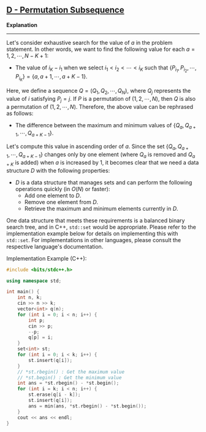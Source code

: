 ## [D - Permutation Subsequence](https://atcoder.jp/contests/abc352/tasks/abc352_d)

<!-- 
**解説**

---

問題文中における $a$ の値を全探索することを考えます。 すなわち、$a = 1, 2, \cdots, N-K+1$ それぞれについて以下の値を求めたいです。

* $\{P_{i_1}, P_{i_2}, \cdots, P_{i_K}\} = \{a, a+1, \cdots, a + K -1\}$ となるように $i_1 < i_2 <\cdots <i_K$ を選んだときの $i_K-i_1$ の値

ここで、数列 $Q = (Q_1, Q_2, \cdots , Q_N)$ を、$Q_j = (P_j = j$ を満たす $i$ の値 $)$ と定義します。 $P$ が  $(1, 2, \cdots, N)$ の順列であるとき、 $Q$ もまた  $(1, 2, \cdots, N)$ の順列です。 すると、上記の値は以下のように言い換えられます。

* $\{ Q_a, Q_{a+1}, \cdots, Q_{a+K-1}\}$ の最大値と最小値の差

$a$ の昇順にこの値を求めることを考えます。集合 $\{ Q_a, Q_{a+1}, \cdots, Q_{a+K-1}\}$ は $a$ を $1$ 増やしたとき $1$ 要素分しか変化しない（$Q_a$ が抜けて $Q_{a+K}$ が入る）ことから、以下のようなデータ構造 $D$ があれば良いことがわかります。

* $D$ は集合を管理するデータ構造であり、以下の操作を高速に $O(N)$ より速く）処理できる。
  * $D$ に要素を $1$ つ追加する。
  * $D$ から要素を $1$ つ削除する。
  * $D$ に現在含まれる要素の最大値と最小値を取得する。

これらの要件を満たせるデータ構造の一つが平衡二分探索木であり、C++ の `std::set` などが該当します。`std::set` を用いた場合の実装の詳細は下記の実装例を参考にしてください。他の言語における実装については各言語のリファレンス等を参照してください。

実装例 (C++): -->


**Explanation**

---

Let's consider exhaustive search for the value of $a$ in the problem statement. In other words, we want to find the following value for each $a = 1, 2, \cdots, N-K+1$:

* The value of $i_K-i_1$ when we select $i_1 < i_2 < \cdots < i_K$ such that $\{P_{i_1}, P_{i_2}, \cdots, P_{i_K}\} = \{a, a+1, \cdots, a + K -1\}$.

Here, we define a sequence $Q = (Q_1, Q_2, \cdots , Q_N)$, where $Q_j$ represents the value of $i$ satisfying $P_j = j$. If $P$ is a permutation of $(1, 2, \cdots, N)$, then $Q$ is also a permutation of $(1, 2, \cdots, N)$. Therefore, the above value can be rephrased as follows:

* The difference between the maximum and minimum values of $\{ Q_a, Q_{a+1}, \cdots, Q_{a+K-1}\}$.

Let's compute this value in ascending order of $a$. Since the set $\{ Q_a, Q_{a+1}, \cdots, Q_{a+K-1}\}$ changes only by one element (where $Q_a$ is removed and $Q_{a+K}$ is added) when $a$ is increased by $1$, it becomes clear that we need a data structure $D$ with the following properties:

* $D$ is a data structure that manages sets and can perform the following operations quickly (in $O(N)$ or faster):
  * Add one element to $D$.
  * Remove one element from $D$.
  * Retrieve the maximum and minimum elements currently in $D$.

One data structure that meets these requirements is a balanced binary search tree, and in C++, `std::set` would be appropriate. Please refer to the implementation example below for details on implementing this with `std::set`. For implementations in other languages, please consult the respective language's documentation.

Implementation Example (C++):

```cpp
#include <bits/stdc++.h>

using namespace std;

int main() {
    int n, k;
    cin >> n >> k;
    vector<int> q(n);
    for (int i = 0; i < n; i++) {
        int p;
        cin >> p;
        --p;
        q[p] = i;
    }
    set<int> st;
    for (int i = 0; i < k; i++) {
        st.insert(q[i]);
    }
    // *st.rbegin() : Get the maximum value
    // *st.begin() : Get the minimum value
    int ans = *st.rbegin() - *st.begin();
    for (int i = k; i < n; i++) {
        st.erase(q[i - k]);
        st.insert(q[i]);
        ans = min(ans, *st.rbegin() - *st.begin());
    }
    cout << ans << endl;
}

```
